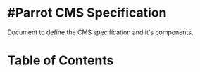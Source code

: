 #Parrot CMS Specification
=================

Document to define the CMS specification and it's components. 

**Table of Contents**
=======================
